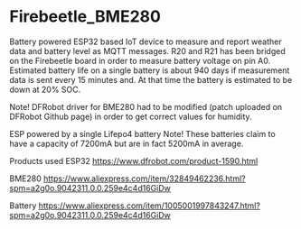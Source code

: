 # Firebeetle_BME280

Battery powered ESP32 based IoT device to measure and report weather data and battery level as MQTT messages. R20 and R21 has been bridged on the Firebeetle board in order to measure battery voltage on pin A0.
Estimated battery life on a single battery is about 940 days if measurement data is sent every 15 minutes and. At that time the battery is estimated to be down at 20% SOC.

Note!
DFRobot driver for BME280 had to be modified (patch uploaded on DFRobot Github page) in order to get correct values for humidity. 

ESP powered by a single Lifepo4 battery
Note! These batteries claim to have a capacity of 7200mA but are in fact 5200mA in average.

Products used
ESP32 https://www.dfrobot.com/product-1590.html

BME280 https://www.aliexpress.com/item/32849462236.html?spm=a2g0o.9042311.0.0.259e4c4d16GiDw

Battery https://www.aliexpress.com/item/1005001997843247.html?spm=a2g0o.9042311.0.0.259e4c4d16GiDw

